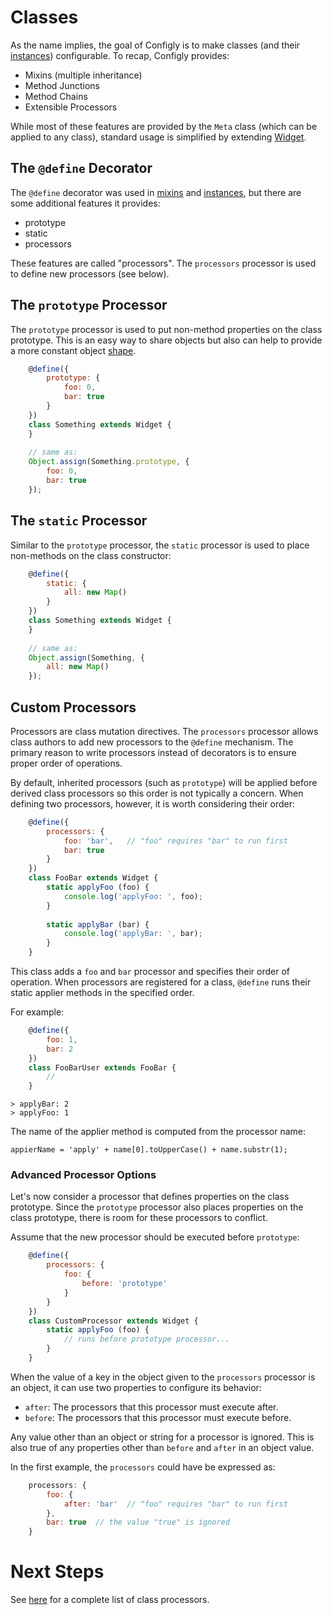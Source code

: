 # Classes

As the name implies, the goal of Configly is to make classes (and their
[instances](./Instances.md)) configurable. To recap, Configly provides:

 - Mixins (multiple inheritance)
 - Method Junctions
 - Method Chains
 - Extensible Processors

While most of these features are provided by the `Meta` class (which can be applied to
any class), standard usage is simplified by extending [Widget](./Widget.md).

## The `@define` Decorator

The `@define` decorator was used in [mixins](./Mixins.md) and [instances](./Instances.md),
but there are some additional features it provides:

 - prototype
 - static
 - processors

These features are called "processors". The `processors` processor is used to define new
processors (see below).

## The `prototype` Processor

The `prototype` processor is used to put non-method properties on the class prototype. This
is an easy way to share objects but also can help to provide a more constant object
[shape](https://draft.li/blog/2016/12/22/javascript-engines-hidden-classes/).

```javascript
    @define({
        prototype: {
            foo: 0,
            bar: true
        }
    })
    class Something extends Widget {
    }
    
    // same as:
    Object.assign(Something.prototype, {
        foo: 0,
        bar: true
    });
```

## The `static` Processor

Similar to the `prototype` processor, the `static` processor is used to place non-methods
on the class constructor:

```javascript
    @define({
        static: {
            all: new Map()
        }
    })
    class Something extends Widget {
    }
    
    // same as:
    Object.assign(Something, {
        all: new Map()
    });
```

## Custom Processors

Processors are class mutation directives. The `processors` processor allows class authors
to add new processors to the `@define` mechanism. The primary reason to write processors
instead of decorators is to ensure proper order of operations.

By default, inherited processors (such as `prototype`) will be applied before derived class
processors so this order is not typically a concern. When defining two processors, however,
it is worth considering their order:

```javascript
    @define({
        processors: {
            foo: 'bar',   // "foo" requires "bar" to run first
            bar: true
        }
    })
    class FooBar extends Widget {
        static applyFoo (foo) {
            console.log('applyFoo: ', foo);
        }
        
        static applyBar (bar) {
            console.log('applyBar: ', bar);
        }
    }
```

This class adds a `foo` and `bar` processor and specifies their order of operation. When
processors are registered for a class, `@define` runs their static applier methods in the
specified order.

For example:

```javascript
    @define({
        foo: 1,
        bar: 2
    })
    class FooBarUser extends FooBar {
        //
    }
```
    
    > applyBar: 2
    > applyFoo: 1

The name of the applier method is computed from the processor name:

    appierName = 'apply' + name[0].toUpperCase() + name.substr(1);

### Advanced Processor Options

Let's now consider a processor that defines properties on the class prototype. Since the
`prototype` processor also places properties on the class prototype, there is room for
these processors to conflict.

Assume that the new processor should be executed before `prototype`:

```javascript
    @define({
        processors: {
            foo: {
                before: 'prototype'
            }
        }
    })
    class CustomProcessor extends Widget {
        static applyFoo (foo) {
            // runs before prototype processor...
        }
    }
```

When the value of a key in the object given to the `processors` processor is an object,
it can use two properties to configure its behavior:

 - `after`: The processors that this processor must execute after.
 - `before`: The processors that this processor must execute before.

Any value other than an object or string for a processor is ignored. This is also true of
any properties other than `before` and `after` in an object value.

In the first example, the `processors` could have be expressed as:

```javascript
    processors: {
        foo: {
            after: 'bar'  // "foo" requires "bar" to run first
        },
        bar: true  // the value "true" is ignored
    }
```

# Next Steps

See [here](./Processors.md) for a complete list of class processors.
